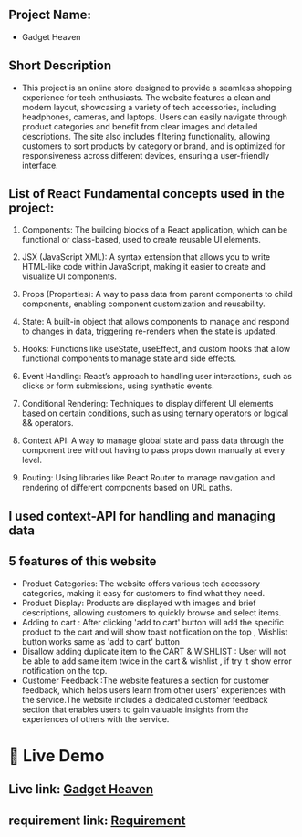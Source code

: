 


## Project Name:
- Gadget Heaven


## Short Description
- This project is an online store designed to provide a seamless shopping experience for tech enthusiasts. The website features a clean and modern layout, showcasing a variety of tech accessories, including headphones, cameras, and laptops. Users can easily navigate through product categories and benefit from clear images and detailed descriptions. The site also includes filtering functionality, allowing customers to sort products by category or brand, and is optimized for responsiveness across different devices, ensuring a user-friendly interface.



##  List of React Fundamental concepts used in the project:
1. Components: The building blocks of a React application, which can be functional or class-based, used to create reusable UI elements.

2. JSX (JavaScript XML): A syntax extension that allows you to write HTML-like code within JavaScript, making it easier to create and visualize UI components.

3. Props (Properties): A way to pass data from parent components to child components, enabling component customization and reusability.

4. State: A built-in object that allows components to manage and respond to changes in data, triggering re-renders when the state is updated.


5. Hooks: Functions like useState, useEffect, and custom hooks that allow functional components to manage state and side effects.

6. Event Handling: React’s approach to handling user interactions, such as clicks or form submissions, using synthetic events.

7. Conditional Rendering: Techniques to display different UI elements based on certain conditions, such as using ternary operators or logical && operators.



8. Context API: A way to manage global state and pass data through the component tree without having to pass props down manually at every level.

9. Routing: Using libraries like React Router to manage navigation and rendering of different components based on URL paths.

## I used context-API for handling and managing data

## 5 features of this website 
- Product Categories: The website offers various tech accessory categories, making it easy for customers to find what they need.
- Product Display: Products are displayed with images and brief descriptions, allowing customers to quickly browse and select items.
- Adding to cart : After clicking 'add to cart' button will add the specific product to the cart and will show toast notification on the top , Wishlist button works same as 'add to cart' button
- Disallow adding duplicate item to the CART & WISHLIST : User will not be able to add same item twice in the cart & wishlist , if try it show error notification on the top.
- Customer Feedback :The website features a section for customer feedback, which helps users learn from other users' experiences with the service.The website includes a dedicated customer feedback section that enables users to gain valuable insights from the experiences of others with the service.

# 🚀 Live Demo
## Live link: [Gadget Heaven](https://wise-yard.surge.sh/)
## requirement link: [Requirement](https://drive.google.com/file/d/1tWNdPDRGDE7fEYnDPCkSylfgNucBDQc1/view?usp=drive_link)



